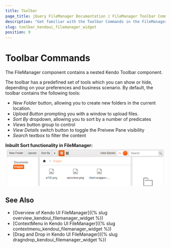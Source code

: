 ```yaml
---
title: Toolbar
page_title: jQuery FileManager Documentation | FileManager Toolbar Commands | Kendo UI
description: "Get familiar with the Toolbar Commands in the FileManager and how you can use them."
slug: toolbar_kendoui_filemanager_widget
position: 9
---
```


# Toolbar Commands

The FileManager component contains a nested Kendo Toolbar component.

The toolbar has a predefined set of tools which you can show or hide, depending on your preferences and business scenario. By default, the toolbar contains the following tools:

* *New Folder* button, allowing you to create new folders in the current location.
* *Upload Button* prompting you with a window to upload files.
* *Sort By* dropdown, allowing you to sort by a number of predicates
* *Views* button group to control 
* *View Details* switch button to toggle the Preivew Pane visibility
* *Search* textbox to filter the content

**Inbuilt Sort  functionality in FileManager:** 
<img src="toolbar.png">

## See Also

* [Overview of Kendo UI FileManager]({% slug overview_kendoui_filemanager_widget %})
* [ContextMenu in Kendo UI FileManager]({% slug contextmenu_kendoui_filemanager_widget %})
* [Drag and Drop in Kendo UI FileManager]({% slug dragndrop_kendoui_filemanager_widget %})
